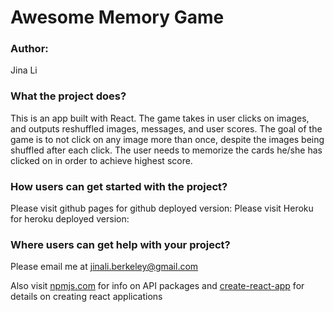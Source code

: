 # Awesome Memory Game

### Author:

Jina Li

### What the project does?

This is an app built with React. The game takes in user clicks on images, and outputs reshuffled images, messages, and user scores. The goal of the game is to not click on any image more than once, despite the images being shuffled after each click. The user needs to memorize the cards he/she has clicked on in order to achieve highest score.

### How users can get started with the project?

Please visit github pages for github deployed version:
Please visit Heroku for heroku deployed version:

### Where users can get help with your project?

Please email me at jinali.berkeley@gmail.com

Also visit [npmjs.com](https://www.npmjs.com/) for info on API packages and [create-react-app](https://github.com/facebook/create-react-app) for details on creating react applications
